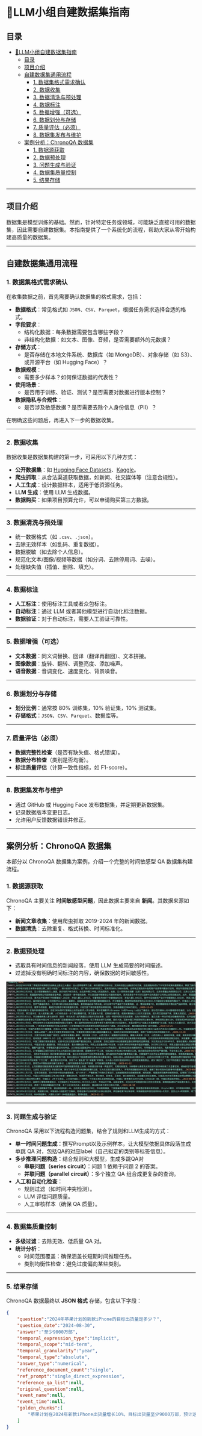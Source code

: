 # 📕LLM小组自建数据集指南

## 目录
- [📕LLM小组自建数据集指南](#llm小组自建数据集指南)
  - [目录](#目录)
  - [项目介绍](#项目介绍)
  - [自建数据集通用流程](#自建数据集通用流程)
    - [1. 数据集格式需求确认](#1-数据集格式需求确认)
    - [2. 数据收集](#2-数据收集)
    - [3. 数据清洗与预处理](#3-数据清洗与预处理)
    - [4. 数据标注](#4-数据标注)
    - [5. 数据增强（可选）](#5-数据增强可选)
    - [6. 数据划分与存储](#6-数据划分与存储)
    - [7. 质量评估（必须）](#7-质量评估必须)
    - [8. 数据集发布与维护](#8-数据集发布与维护)
  - [案例分析：ChronoQA 数据集](#案例分析chronoqa-数据集)
    - [1. 数据源获取](#1-数据源获取)
    - [2. 数据预处理](#2-数据预处理)
    - [3. 问题生成与验证](#3-问题生成与验证)
    - [4. 数据集质量控制](#4-数据集质量控制)
    - [5. 结果存储](#5-结果存储)

---

## 项目介绍

数据集是模型训练的基础。然而，针对特定任务或领域，可能缺乏直接可用的数据集，因此需要自建数据集。本指南提供了一个系统化的流程，帮助大家从零开始构建高质量的数据集。

---

## 自建数据集通用流程

### 1. 数据集格式需求确认

在收集数据之前，首先需要确认数据集的格式需求，包括：

- **数据格式**：常见格式如 `JSON`、`CSV`、`Parquet`，根据任务需求选择合适的格式。
- **字段要求**：
  - 结构化数据：每条数据需要包含哪些字段？
  - 非结构化数据：如文本、图像、音频，是否需要额外的元数据？
- **存储方式**：
  - 是否存储在本地文件系统、数据库（如 MongoDB）、对象存储（如 S3）、或开源平台（如 Hugging Face）？
- **数据规模**：
  - 需要多少样本？如何保证数据的代表性？
- **使用场景**：
  - 是否用于训练、验证、测试？是否需要对数据进行版本控制？
- **数据隐私与合规性**：
  - 是否涉及敏感数据？是否需要去除个人身份信息（PII）？

在明确这些问题后，再进入下一步的数据收集。

---

### 2. 数据收集

数据收集是数据集构建的第一步，可采用以下几种方式：

- **公开数据集**：如 [Hugging Face Datasets](https://huggingface.co/datasets)、[Kaggle](https://www.kaggle.com/datasets)。
- **爬虫抓取**：从合法渠道获取数据，如新闻、社交媒体等（注意合规性）。
- **人工生成**：设计数据样本，适用于低资源任务。
- **LLM 生成**：使用 LLM 生成数据。
- **数据购买**：如果项目预算允许，可以申请购买第三方数据。

---

### 3. 数据清洗与预处理

- 统一数据格式（如 `.csv`、`.json`）。
- 去除无效样本（如乱码、重复数据）。
- 数据脱敏（如去除个人信息）。
- 规范化文本/图像/视频等数据（如分词、去除停用词、去噪）。
- 处理缺失值（插值、删除、填充）。

---

### 4. 数据标注

- **人工标注**：使用标注工具或者众包标注。
- **自动标注**：通过 LLM 或者其他模型进行自动化标注数据。
- **数据验证**：对于自动标注，需要人工验证可靠性。

---

### 5. 数据增强（可选）

- **文本数据**：同义词替换、回译（翻译再翻回）、文本拼接。
- **图像数据**：旋转、翻转、调整亮度、添加噪声。
- **语音数据**：音调变化、速度变化、背景噪音。

---

### 6. 数据划分与存储

- **划分比例**：通常按 80% 训练集，10% 验证集，10% 测试集。
- **存储格式**：`JSON`、`CSV`、`Parquet`、数据库等。

---

### 7. 质量评估（必须）

- **数据完整性检查**（是否有缺失值、格式错误）。
- **数据分布检查**（类别是否均衡）。
- **标注质量评估**（计算一致性指标，如 F1-score）。

---

### 8. 数据集发布与维护

- 通过 GitHub 或 Hugging Face 发布数据集，并定期更新数据集。
- 记录数据版本变更日志。
- 允许用户反馈数据错误并修正。

---

## 案例分析：ChronoQA 数据集

本部分以 ChronoQA 数据集为案例，介绍一个完整的时间敏感型 QA 数据集构建流程。

### 1. 数据源获取

ChronoQA 主要关注 **时间敏感型问题**，因此数据主要来自 **新闻**。其数据来源如下：

- **新闻文章收集**：使用爬虫抓取 2019-2024 年的新闻数据。
- **数据清洗**：去除重复、格式转换、时间标准化。

---

### 2. 数据预处理

- 选取具有时间信息的新闻段落，使用 LLM 生成简要的时间描述。
- 过滤掉没有明确时间标注的内容，确保数据的时间敏感性。

![爬取的段落数据集样例](./imgs/news.png)

---

### 3. 问题生成与验证

ChronoQA 采用以下流程构造问题集，结合了规则和LLM生成的方式：

- **单一时间问题生成**：撰写Prompt以及示例样本，让大模型依据具体段落生成单跳 QA 对，包括QA的对应label（自己拟定的类别等标签信息）。
- **多步推理问题构造**：结合规则和大模型，生成多跳QA对
  - **串联问题（series circuit）**：问题 1 依赖于问题 2 的答案。
  - **并联问题（parallel circuit）**：多个独立 QA 组合成更复杂的查询。
- **人工和自动化检查**：
  - 规则过滤（如时间冲突检测）。
  - LLM 评估问题质量。
  - 人工审核样本（确保 QA 质量）。

---

### 4. 数据集质量控制

- **多级过滤**：去除无效、低质量 QA 对。
- **统计分析**：
  - 时间范围覆盖：确保涵盖长短期时间推理任务。
  - 类别均衡性检查：避免过度偏向某些类别。

---

### 5. 结果存储

ChronoQA 数据最终以 **JSON 格式** 存储，包含以下字段：
```json
{
    "question":"2024年苹果计划的新款iPhone的目标出货量是多少？",
    "question_date":"2024-08-30",
    "answer":"至少9000万部",
    "temporal_expression_type":"implicit",
    "temporal_scope":"mid-term",
    "temporal_granularity":"year",
    "temporal_type":"absolute",
    "answer_type":"numerical",
    "reference_document_count":"single",
    "ref_prompt":"single_direct_expression",
    "reference_qa_list":null,
    "original_question":null,
    "event_name":null,
    "event_time":null,
    "golden_chunks":[
        "苹果计划在2024年新款iPhone出货量增长10%，目标出货量至少9000万部，预计这些目标将帮助公司在经历2023年困难后实现翻身。"
    ]
}
```
